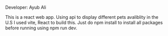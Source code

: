 Developer: Ayub Ali

This is a react web app. Using api to display different pets avaliblity in the U.S
I used vite, React to build this.
Just do npm install to install all packages before running using npm run dev.
